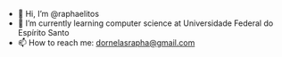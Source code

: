 - 👋 Hi, I’m @raphaelitos
- 🌱 I’m currently learning computer science at Universidade Federal do Espírito Santo
- 📫 How to reach me: dornelasrapha@gmail.com
